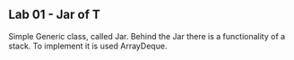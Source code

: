 Lab 01 - Jar of T
-

Simple Generic class, called Jar. Behind the Jar there is a functionality of a stack. To implement it 
is used ArrayDeque.

